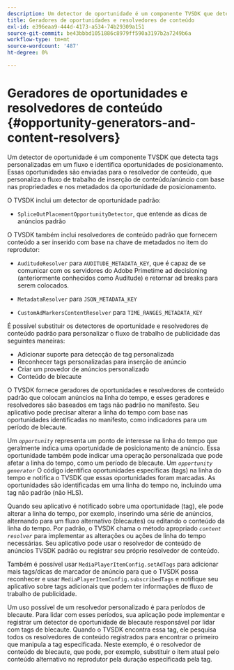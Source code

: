 ```yaml
---
description: Um detector de oportunidade é um componente TVSDK que detecta tags personalizadas em um fluxo e identifica oportunidades de posicionamento. Essas oportunidades são enviadas para o resolvedor de conteúdo, que personaliza o fluxo de trabalho de inserção de conteúdo/anúncio com base nas propriedades e nos metadados da oportunidade de posicionamento.
title: Geradores de oportunidades e resolvedores de conteúdo
exl-id: e396eaa9-444d-4173-a534-74b29309a151
source-git-commit: be43bbbd1051886c8979ff590a3197b2a7249b6a
workflow-type: tm+mt
source-wordcount: '487'
ht-degree: 0%

---
```


# Geradores de oportunidades e resolvedores de conteúdo {#opportunity-generators-and-content-resolvers}

Um detector de oportunidade é um componente TVSDK que detecta tags personalizadas em um fluxo e identifica oportunidades de posicionamento. Essas oportunidades são enviadas para o resolvedor de conteúdo, que personaliza o fluxo de trabalho de inserção de conteúdo/anúncio com base nas propriedades e nos metadados da oportunidade de posicionamento.

O TVSDK inclui um detector de oportunidade padrão:

* `SpliceOutPlacementOpportunityDetector`, que entende as dicas de anúncios padrão

O TVSDK também inclui resolvedores de conteúdo padrão que fornecem conteúdo a ser inserido com base na chave de metadados no item do reprodutor:

* `AuditudeResolver` para `AUDITUDE_METADATA_KEY`, que é capaz de se comunicar com os servidores do Adobe Primetime ad decisioning (anteriormente conhecidos como Auditude) e retornar ad breaks para serem colocados.

* `MetadataResolver` para `JSON_METADATA_KEY`

* `CustomAdMarkersContentResolver` para `TIME_RANGES_METADATA_KEY`

É possível substituir os detectores de oportunidade e resolvedores de conteúdo padrão para personalizar o fluxo de trabalho de publicidade das seguintes maneiras:

* Adicionar suporte para detecção de tag personalizada
* Reconhecer tags personalizadas para inserção de anúncio
* Criar um provedor de anúncios personalizado
* Conteúdo de blecaute

O TVSDK fornece geradores de oportunidades e resolvedores de conteúdo padrão que colocam anúncios na linha do tempo, e esses geradores e resolvedores são baseados em tags não padrão no manifesto. Seu aplicativo pode precisar alterar a linha do tempo com base nas oportunidades identificadas no manifesto, como indicadores para um período de blecaute.

Um *`opportunity`* representa um ponto de interesse na linha do tempo que geralmente indica uma oportunidade de posicionamento de anúncio. Essa oportunidade também pode indicar uma operação personalizada que pode afetar a linha do tempo, como um período de blecaute. Um *`opportunity generator`* O código identifica oportunidades específicas (tags) na linha do tempo e notifica o TVSDK que essas oportunidades foram marcadas. As oportunidades são identificadas em uma linha do tempo no, incluindo uma tag não padrão (não HLS).

Quando seu aplicativo é notificado sobre uma oportunidade (tag), ele pode alterar a linha do tempo, por exemplo, inserindo uma série de anúncios, alternando para um fluxo alternativo (blecautes) ou editando o conteúdo da linha do tempo. Por padrão, o TVSDK chama o método apropriado *`content resolver`* para implementar as alterações ou ações de linha do tempo necessárias. Seu aplicativo pode usar o resolvedor de conteúdo de anúncios TVSDK padrão ou registrar seu próprio resolvedor de conteúdo.

Também é possível usar `MediaPlayerItemConfig.setAdTags` para adicionar mais tags/dicas de marcador de anúncio para que o TVSDK possa reconhecer e usar `MediaPlayerItemConfig.subscribedTags` e notifique seu aplicativo sobre tags adicionais que podem ter informações de fluxo de trabalho de publicidade.

Um uso possível de um resolvedor personalizado é para períodos de blecaute. Para lidar com esses períodos, sua aplicação pode implementar e registrar um detector de oportunidade de blecaute responsável por lidar com tags de blecaute. Quando o TVSDK encontra essa tag, ele pesquisa todos os resolvedores de conteúdo registrados para encontrar o primeiro que manipula a tag especificada. Neste exemplo, é o resolvedor de conteúdo de blecaute, que pode, por exemplo, substituir o item atual pelo conteúdo alternativo no reprodutor pela duração especificada pela tag.
